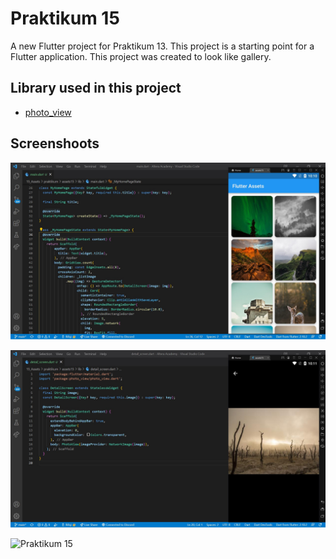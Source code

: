 # Praktikum 15

A new Flutter project for Praktikum 13. This project is a starting point for a Flutter application. This project was created to look like gallery.

## Library used in this project

- [photo_view](https://pub.dev/packages/photo_view)

## Screenshoots

![Screenshoots Tugas 1](/15_Assets/screenshoots/tugas1.jpg)

![Screenshoots Tugas 2](/15_Assets/screenshoots/tugas2.jpg)

![Praktikum 15](/15_Assets/screenshoots/praktikum15.gif)
